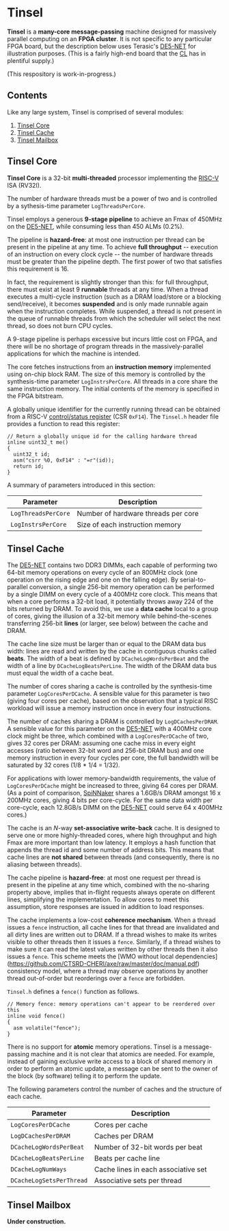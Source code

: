 # Tinsel

**Tinsel** is a **many-core message-passing** machine designed for
massively parallel computing on an **FPGA cluster**.  It is not
specific to any particular FPGA board, but the description below
uses Terasic's [DE5-NET](http://de5-net.terasic.com) for illustration
purposes.  (This is a fairly high-end board that the
[CL](http://www.cl.cam.ac.uk/) has in plentiful supply.)

(This respository is work-in-progress.)

## Contents

Like any large system, Tinsel is comprised of several modules:

1. [Tinsel Core](#tinsel-core)
2. [Tinsel Cache](#tinsel-cache)
3. [Tinsel Mailbox](#tinsel-mailbox)

## Tinsel Core

**Tinsel Core** is a 32-bit **multi-threaded** processor implementing the
[RISC-V](https://riscv.org/specifications/) ISA (RV32I).

The number of hardware threads must be a power of two and is
controlled by a sythesis-time parameter `LogThreadsPerCore`.

Tinsel employs a generous **9-stage pipeline** to achieve an Fmax of
450MHz on the [DE5-NET](http://de5-net.terasic.com), while consuming
less than 450 ALMs (0.2%).

The pipeline is **hazard-free**: at most one instruction per thread
can be present in the pipeline at any time.  To achieve **full
throughput** -- execution of an instruction on every clock cycle -- the
number of hardware threads must be greater than the pipeline depth.
The first power of two that satisfies this requirement is 16.

In fact, the requirement is slightly stronger than this: for full
throughput, there must exist at least 9 **runnable** threads at any time.
When a thread executes a multi-cycle instruction (such as a DRAM
load/store or a blocking send/receive), it becomes **suspended** and is
only made runnable again when the instruction completes.  While
suspended, a thread is not present in the queue of runnable threads
from which the scheduler will select the next thread, so does
not burn CPU cycles.

A 9-stage pipeline is perhaps excessive but incurs little cost on
FPGA, and there will be no shortage of program threads in the
massively-parallel applications for which the machine is intended.

The core fetches instructions from an **instruction memory**
implemented using on-chip block RAM.  The size of this memory is
controlled by the synthesis-time parameter `LogInstrsPerCore`.  All
threads in a core share the same instruction memory.  The initial
contents of the memory is specified in the FPGA bitstream.

A globally unique identifier for the currently running thread can be
obtained from a RISC-V [control/status
register](https://riscv.org/specifications/privileged-isa/) (CSR
`0xF14`).  The `Tinsel.h` header file provides a function to read this
register:

```
// Return a globally unique id for the calling hardware thread
inline uint32_t me()
{
  uint32_t id;
  asm("csrr %0, 0xF14" : "=r"(id));
  return id;
}

```

A summary of parameters introduced in this section:

  Parameter                 | Description
  ------------------------- | -----------
  `LogThreadsPerCore`       | Number of hardware threads per core
  `LogInstrsPerCore`        | Size of each instruction memory

## Tinsel Cache

The [DE5-NET](http://de5-net.terasic.com) contains two DDR3 DIMMs,
each capable of performing two 64-bit memory operations on every cycle
of an 800MHz clock (one operation on the rising edge and one on the
falling edge).  By serial-to-parallel conversion, a single 256-bit
memory operation can be performed by a single DIMM on every cycle of a
400MHz core clock.  This means that when a core performs a 32-bit
load, it potentially throws away 224 of the bits returned by DRAM.  To
avoid this, we use a **data cache** local to a group of cores, giving
the illusion of a 32-bit memory while behind-the-scenes transferring
256-bit **lines** (or larger, see below) between the cache and DRAM.

The cache line size must be larger than or equal to the DRAM data bus
width: lines are read and written by the cache in contiguous chunks
called **beats**.  The width of a beat is defined by
`DCacheLogWordsPerBeat` and the width of a line by
`DCacheLogBeatsPerLine`.  The width of the DRAM data bus must equal
the width of a cache beat.

The number of cores sharing a cache is controlled by the
synthesis-time parameter `LogCoresPerDCache`.  A sensible value for
this parameter is two (giving four cores per cache), based on the
observation that a typical RISC workload will issue a memory
instruction once in every four instructions.

The number of caches sharing a DRAM is controlled by
`LogDCachesPerDRAM`.  A sensible value for this parameter on the
[DE5-NET](http://de5-net.terasic.com) with a 400MHz core clock might
be three, which combined with a `LogCoresPerDCache` of two, gives 32
cores per DRAM: assuming one cache miss in every eight accesses (ratio
between 32-bit word and 256-bit DRAM bus) and one memory instruction
in every four cycles per core, the full bandwidth will be saturated by
32 cores (1/8 \* 1/4 = 1/32).

For applications with lower memory-bandwidth requirements, the value
of `LogCoresPerDCache` might be increased to three, giving 64 cores
per DRAM.  (As a point of comparison,
[SpiNNaker](http://apt.cs.manchester.ac.uk/projects/SpiNNaker/) shares
a 1.6GB/s DRAM amongst 16 x 200MHz cores, giving 4 bits per
core-cycle.  For the same data width per core-cycle, each 12.8GB/s
DIMM on the [DE5-NET](http://de5-net.terasic.com) could serve 64 x
400MHz cores.)

The cache is an *N*-way **set-associative write-back** cache.
It is designed to serve one or more highly-threaded cores, where high
throughput and high Fmax are more important than low latency.  It
employs a hash function that appends the thread id and some number of
address bits.  This means that cache lines are **not shared** between
threads (and consequently, there is no aliasing between threads).

The cache pipeline is **hazard-free**: at most one request per thread
is present in the pipeline at any time which, combined with the
no-sharing property above, implies that in-flight requests always
operate on different lines, simplifying the implementation.  To allow
cores to meet this assumption, store responses are issued in addition
to load responses.

The cache implements a low-cost **coherence mechanism**.  When a
thread issues a `fence` instruction, all cache lines for that thread are
invalidated and all dirty lines are written out to DRAM.  If a thread
wishes to make its writes visible to other threads then it issues a
`fence`.  Similarly, if a thread wishes to make sure it can read the
latest values written by other threads then it also issues a `fence`.
This scheme meets the [WMO without local dependencies]
(https://github.com/CTSRD-CHERI/axe/raw/master/doc/manual.pdf)
consistency model, where a thread may observe operations by
another thread out-of-order but reorderings over a `fence` are
forbidden.

`Tinsel.h` defines a `fence()` function as follows.

```
// Memory fence: memory operations can't appear to be reordered over this
inline void fence()
{
  asm volatile("fence");
}

```

There is no support for **atomic** memory operations.  Tinsel is a
message-passing machine and it is not clear that atomics are needed.
For example, instead of gaining exclusive write access to a block of
shared memory in order to perform an atomic update, a message can be
sent to the owner of the block (by software) telling it to perform the
update.

The following parameters control the number of caches and the
structure of each cache.

  Parameter                 | Description
  ------------------------- | -----------
  `LogCoresPerDCache`       | Cores per cache
  `LogDCachesPerDRAM`       | Caches per DRAM
  `DCacheLogWordsPerBeat`   | Number of 32-bit words per beat
  `DCacheLogBeatsPerLine`   | Beats per cache line
  `DCacheLogNumWays`        | Cache lines in each associative set
  `DCacheLogSetsPerThread`  | Associative sets per thread

## Tinsel Mailbox

**Under construction.**
